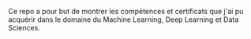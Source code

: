 Ce repo a pour but de montrer les compétences et certificats que j'ai pu acquérir dans le domaine du Machine Learning, Deep Learning et Data Sciences.
